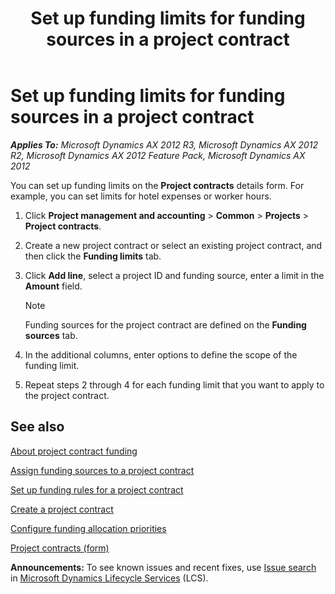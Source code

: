 ﻿---
title: Set up funding limits for funding sources in a project contract
TOCTitle: Set up funding limits for funding sources in a project contract
ms:assetid: 535daff1-4068-4616-a339-009fe4259d1a
ms:mtpsurl: https://technet.microsoft.com/en-us/library/Hh208951(v=AX.60)
ms:contentKeyID: 36057295
ms.date: 04/18/2014
mtps_version: v=AX.60
f1_keywords:
- advanced funding
- funding source
- funding limits
- project contract
- rule type
---

# Set up funding limits for funding sources in a project contract 


_**Applies To:** Microsoft Dynamics AX 2012 R3, Microsoft Dynamics AX 2012 R2, Microsoft Dynamics AX 2012 Feature Pack, Microsoft Dynamics AX 2012_

You can set up funding limits on the **Project contracts** details form. For example, you can set limits for hotel expenses or worker hours.

1.  Click **Project management and accounting** \> **Common** \> **Projects** \> **Project contracts**.

2.  Create a new project contract or select an existing project contract, and then click the **Funding limits** tab.

3.  Click **Add line**, select a project ID and funding source, enter a limit in the **Amount** field.
    

    > [!NOTE]
    > <P>Funding sources for the project contract are defined on the <STRONG>Funding sources</STRONG> tab.</P>



4.  In the additional columns, enter options to define the scope of the funding limit.

5.  Repeat steps 2 through 4 for each funding limit that you want to apply to the project contract.

## See also

[About project contract funding](about-project-contract-funding.md)

[Assign funding sources to a project contract](assign-funding-sources-to-a-project-contract.md)

[Set up funding rules for a project contract](set-up-funding-rules-for-a-project-contract.md)

[Create a project contract](create-a-project-contract.md)

[Configure funding allocation priorities](configure-funding-allocation-priorities.md)

[Project contracts (form)](https://technet.microsoft.com/en-us/library/aa586038\(v=ax.60\))

  
**Announcements:** To see known issues and recent fixes, use [Issue search](http://go.microsoft.com/fwlink/?linkid=389258) in [Microsoft Dynamics Lifecycle Services](http://go.microsoft.com/fwlink/?linkid=306505) (LCS).

